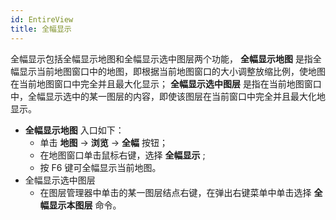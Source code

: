 ```yaml
---
id: EntireView
title: 全幅显示
---
```

全幅显示包括全幅显示地图和全幅显示选中图层两个功能， **全幅显示地图**
是指全幅显示当前地图窗口中的地图，即根据当前地图窗口的大小调整放缩比例，使地图在当前地图窗口中完全并且最大化显示； **全幅显示选中图层**
是指在当前地图窗口中，全幅显示选中的某一图层的内容，即使该图层在当前窗口中完全并且最大化地显示。

  * **全幅显示地图** 入口如下： 
    * 单击 **地图** -> **浏览** -> **全幅** 按钮； 
    * 在地图窗口单击鼠标右键，选择 **全幅显示** ;
    * 按 F6 键可全幅显示当前地图。
  * 全幅显示选中图层 
    * 在图层管理器中单击的某一图层结点右键，在弹出右键菜单中单击选择 **全幅显示本图层** 命令。



